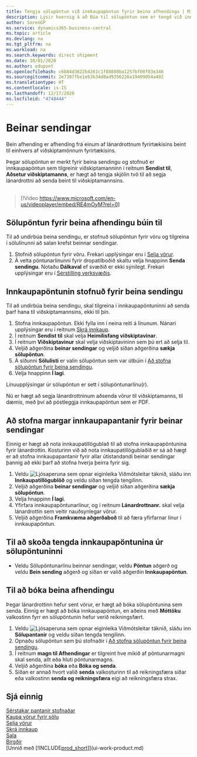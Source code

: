 ```yaml
---
title: Tengja sölupöntun við innkaupapöntun fyrir beina afhendingu | Microsoft Docs
description: Lýsir hvernig á að Búa til sölupöntun sem er tengd við innkaupapöntun til að virkja sendingu beint frá lánardrottni til viðskiptamanns.
author: SorenGP
ms.service: dynamics365-business-central
ms.topic: article
ms.devlang: na
ms.tgt_pltfrm: na
ms.workload: na
ms.search.keywords: direct shipment
ms.date: 10/01/2020
ms.author: edupont
ms.openlocfilehash: c6b84d3622b4261c1f88880ba1257bf00f83e346
ms.sourcegitcommit: 2e7307fbe1eb3b34d0ad9356226a19409054a402
ms.translationtype: HT
ms.contentlocale: is-IS
ms.lasthandoff: 12/17/2020
ms.locfileid: "4748444"
---
```

# <a name="make-drop-shipments"></a>Beinar sendingar

Bein afhending er afhending frá einum af lánardrottnum fyrirtækisins beint til einhvers af viðskiptamönnum fyrirtækisins.

Þegar sölupöntun er merkt fyrir beina sendingu og stofnuð er innkaupapöntun sem tilgreinir viðskiptamanninn í reitnum **Sendist til**, **Aðsetur viðskiptamanns**, er hægt að tengja skjölin tvö til að segja lánardrottni að senda beint til viðskiptamannsins.
<br><br>  
  
> [!Video https://www.microsoft.com/en-us/videoplayer/embed/RE4mOyM?rel=0]

## <a name="to-create-a-sales-order-for-drop-shipment"></a>Sölupöntun fyrir beina afhendingu búin til

Til að undirbúa beina sendingu, er stofnuð sölupöntun fyrir vöru og tilgreina í sölulínunni að salan krefst beinnar sendingar.

1. Stofnið sölupöntun fyrir vöru. Frekari upplýsingar eru í [Selja vörur](sales-how-sell-products.md).
2. Á velta pöntunarlínunni fyrir dropatilboðið skaltu velja hnappinn **Senda sendingu**. Notaðu **Dálkaval** ef svæðið er ekki sýnilegt. Frekari upplýsingar eru í [Sérstilling verksvæðis](ui-personalization-user.md).

## <a name="to-create-the-purchase-order-for-drop-shipment"></a>Innkaupapöntunin stofnuð fyrir beina sendingu

Til að undirbúa beina sendingu, skal tilgreina í innkaupapöntuninni að senda þarf hana til viðskiptamannsins, ekki til þín.

1. Stofna innkaupapöntun. Ekki fylla inn í neina reiti á línunum. Nánari upplýsingar eru í reitnum [Skrá innkaup](purchasing-how-record-purchases.md).
2. Í reitnum **Sendist til** skal velja **Heimilisfang viðskiptavinar**.
3. Í reitnum **Viðskiptavinur** skal velja viðskiptavininn sem þú ert að selja til.
4. Veljið aðgerðina **beinar sendingar** og veljið síðan aðgerðina **sækja sölupöntun**.
5. Á síðunni **Sölulisti** er valin sölupöntun sem var útbúin í [Að stofna sölupöntun fyrir beina sendingu](sales-how-drop-shipment.md#to-create-a-sales-order-for-drop-shipment).
6. Velja hnappinn **Í lagi**.

Línuupplýsingar úr sölupöntun er sett í sölupöntunarlínu(r).

Nú er hægt að segja lánardrottninum aðsenda vörur til viðskiptamanns, til dæmis, með því að póstleggja innkaupapöntun sem er PDF.     

## <a name="to-create-multiple-purchase-orders-for-drop-shipments"></a>Að stofna margar innkaupapantanir fyrir beinar sendingar

Einnig er hægt að nota innkaupatillögublað til að stofna innkaupapöntunina fyrir lánardrottin. Kosturinn við að nota innkaupatillögublaðið er sá að hægt er að stofna innkaupapantanir fyrir allar útistandandi beinar sendingar þannig að ekki þarf að stofna hverja þeirra fyrir sig.

1. Veldu ![Ljósaperuna sem opnar eiginleika Viðmótsleitar](media/ui-search/search_small.png "Segðu mér hvað þú vilt gera") táknið, sláðu inn **Innkaupatillögublöð** og veldu síðan tengda tengilinn.
2. Veljið aðgerðina **beinar sendingar** og veljið síðan aðgerðina **sækja sölupöntun**.
3. Velja hnappinn **Í lagi**.
4. Yfirfara innkaupapöntunarlínur, og í reitnum **Lánardrottnanr.** skal velja lánardrottin sem veitir nauðsynlegar vörur. 
5. Veljið aðgerðina **Framkvæma aðgerðaboð** til að færa yfirfarnar línur í innkaupapöntun.

## <a name="to-view-the-linked-purchase-order-from-the-sales-order"></a>Til að skoða tengda innkaupapöntunina úr sölupöntuninni

* Veldu Sölupöntunarlínu beinnar sendingar, veldu **Pöntun** aðgerð og veldu **Bein sending** aðgerð og síðan er valið aðgerðin **Innkaupapöntun**.

## <a name="to-post-a-drop-shipment"></a>Til að bóka beina afhendingu

Þegar lánardrottinn hefur sent vörur, er hægt að bóka sölupöntunina sem senda. Einnig er hægt að bóka innkaupapöntun, en aðeins með **Móttöku** valkostinn fyrr en sölupöntunin hefur verið reikningsfært.

1. Veldu ![Ljósaperuna sem opnar eiginleika Viðmótsleitar](media/ui-search/search_small.png "Segðu mér hvað þú vilt gera") táknið, sláðu inn **Sölupantanir** og veldu síðan tengda tengilinn.
2. Opnaðu sölupöntun sem þú stofnaðir í [Að stofna sölupöntun fyrir beina sendingu](#to-create-a-sales-order-for-drop-shipment).
3. Í reitnum **magn til Afhendingar** er tilgreint hve mikið af pöntunarmagni skal senda, allt eða hluti pöntunarmagns.
4. Veljið aðgerðina **bóka** eða **Bóka og senda**.
5. Síðan er annað hvort valið **senda** valkosturinn til að reikningsfæra síðar eða valkostinn **senda og reikningsfæra** eigi að reikningsfæra strax.

## <a name="see-also"></a>Sjá einnig

[Sérstakar pantanir stofnaðar](sales-how-to-create-special-orders.md)  
[Kaupa vörur fyrir sölu](purchasing-how-purchase-products-sale.md)  
[Selja vörur](sales-how-sell-products.md)  
[Skrá innkaup](purchasing-how-record-purchases.md)  
[Sala](sales-manage-sales.md)  
[Birgðir](inventory-manage-inventory.md)  
[Unnið með [!INCLUDE[prod_short](includes/prod_short.md)]](ui-work-product.md)

